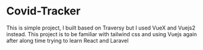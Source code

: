 # Covid-Tracker
This is simple project, I built based on Traversy but I used VueX and Vuejs2 instead. This project is to be familiar with tailwind css and using Vuejs again after along time trying to learn React and Laravel
